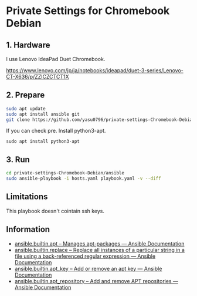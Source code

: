 # Private Settings for Chromebook Debian

## 1. Hardware

I use Lenovo IdeaPad Duet Chromebook.

https://www.lenovo.com/jp/ja/notebooks/ideapad/duet-3-series/Lenovo-CT-X636/p/ZZICZCTCT1X

## 2. Prepare

```bash
sudo apt update
sudo apt install ansible git
git clone https://github.com/yasu0796/private-settings-Chromebook-Debian.git
```

If you can check pre. Install python3-apt.

```
sudo apt install python3-apt
```

## 3. Run

```bash
cd private-settings-Chromebook-Debian/ansible
sudo ansible-playbook -i hosts.yaml playbook.yaml -v --diff
```

## Limitations

This playbook doesn't cointain ssh keys.


## Information

- [ansible.builtin.apt – Manages apt-packages — Ansible Documentation](https://docs.ansible.com/ansible/latest/collections/ansible/builtin/apt_module.html)
- [ansible.builtin.replace – Replace all instances of a particular string in a file using a back-referenced regular expression — Ansible Documentation](https://docs.ansible.com/ansible/latest/collections/ansible/builtin/replace_module.html)
- [ansible.builtin.apt_key – Add or remove an apt key — Ansible Documentation](https://docs.ansible.com/ansible/latest/collections/ansible/builtin/apt_key_module.html)
- [ansible.builtin.apt_repository – Add and remove APT repositories — Ansible Documentation](https://docs.ansible.com/ansible/latest/collections/ansible/builtin/apt_repository_module.html#ansible-collections-ansible-builtin-apt-repository-module)
